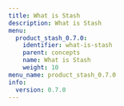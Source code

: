 ```yaml
---
title: What is Stash
description: What is Stash
menu:
  product_stash_0.7.0:
    identifier: what-is-stash
    parent: concepts
    name: What is Stash
    weight: 10
menu_name: product_stash_0.7.0
info:
  version: 0.7.0
---
```


